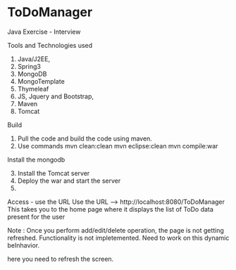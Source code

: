 # ToDoManager
Java Exercise - Interview

Tools and Technologies used 
1. Java/J2EE,
2. Spring3
3. MongoDB
4. MongoTemplate
5. Thymeleaf
6. JS, Jquery and Bootstrap, 
7. Maven
8. Tomcat

Build
1. Pull the code and build the code using maven. 
2. Use commands 
mvn clean:clean
mvn eclipse:clean
mvn compile:war

Install the mongodb

3. Install the Tomcat server 
4. Deploy the war and start the server 
5. 

Access - use the URL 
Use the URL --> http://localhost:8080/ToDoManager
This takes you to the home page where it displays the list of ToDo data present for the user

Note : Once you perform add/edit/delete operation, the page is not getting refreshed. Functionality is not impletemented. Need to work on this dynamic beInhavior. 

here you need to refresh the screen. 
